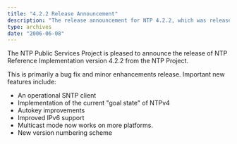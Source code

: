 ```yaml
---
title: "4.2.2 Release Announcement"
description: "The release announcement for NTP 4.2.2, which was released on June 8, 2006."
type: archives
date: "2006-06-08"
---
```


The NTP Public Services Project is pleased to announce the release of NTP Reference Implementation version 4.2.2 from the NTP Project.

This is primarily a bug fix and minor enhancements release.  Important new features include:

* An operational SNTP client
* Implementation of the current "goal state" of NTPv4
* Autokey improvements
* Improved IPv6 support
* Multicast mode now works on more platforms.
* New version numbering scheme